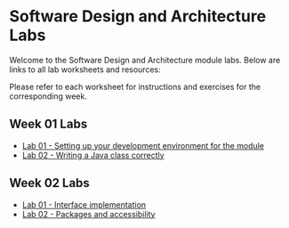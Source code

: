 # Software Design and Architecture Labs

Welcome to the Software Design and Architecture module labs. Below are links to all lab worksheets and resources:

Please refer to each worksheet for instructions and exercises for the corresponding week.

## Week 01 Labs
- [Lab 01 - Setting up your development environment for the module](Week01Lab01.md)
- [Lab 02  - Writing a Java class correctly](Week01Lab02.md)

## Week 02 Labs
- [Lab 01 - Interface implementation](Week02Lab01.md)
- [Lab 02 - Packages and accessibility](Week02Lab02.md)

